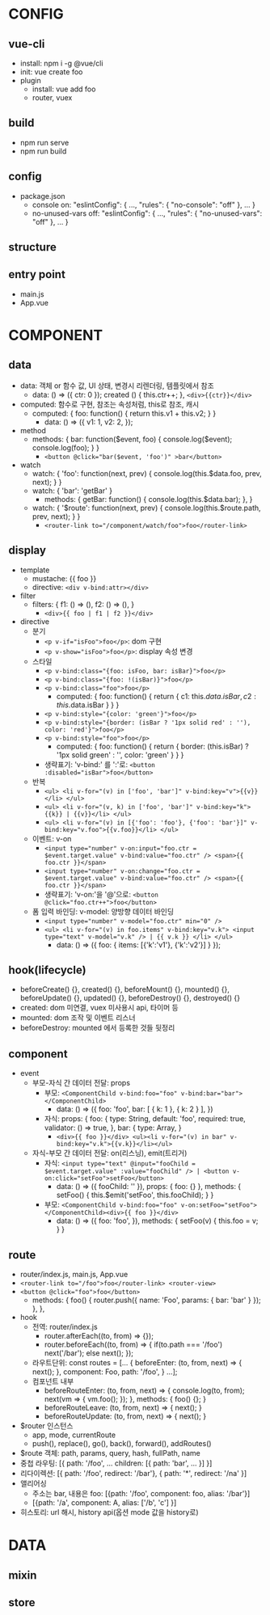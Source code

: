 # CONFIG

## vue-cli
* install: npm i -g @vue/cli
* init: vue create foo
* plugin
    * install: vue add foo
    * router, vuex

## build
* npm run serve
* npm run build

## config
* package.json
    * console on: "eslintConfig": { ..., "rules": { "no-console": "off" }, ... }
    * no-unused-vars off: "eslintConfig": { ..., "rules": { "no-unused-vars": "off" }, ... }

## structure

## entry point
* main.js
* App.vue


# COMPONENT

## data
* data: 객체 or 함수 값, UI 상태, 변경시 리렌더링, 템플릿에서 참조
    * data: () => ({ ctr: 0 }); created () { this.ctr++; }, ```<div>{{ctr}}</div>```
* computed: 함수로 구현, 참조는 속성처럼, this로 참조, 캐시
    * computed: { foo: function() { return this.v1 + this.v2; } }
        * data: () => ({ v1: 1, v2: 2, });
* method
    * methods: { bar: function($event, foo) { console.log($event); console.log(foo); } }
        * ```<button @click="bar($event, 'foo')" >bar</button>```
* watch
    * watch: { 'foo': function(next, prev) { console.log(this.$data.foo, prev, next); } }
    * watch: { 'bar': 'getBar' }
        * methods: { getBar: function() { console.log(this.$data.bar); }, }
    * watch: { '$route': function(next, prev) { console.log(this.$route.path, prev, next); } }
        * ```<router-link to="/component/watch/foo">foo</router-link>```

## display 
* template
    * mustache: {{ foo }}
    * directive: ```<div v-bind:attr></div>```
* filter
    * filters: { f1: () => (), f2: () => (), }
        * ```<div>{{ foo | f1 | f2 }}</div>```
* directive
    * 분기
        * ```<p v-if="isFoo">foo</p>```: dom 구현
        * ```<p v-show="isFoo">foo</p>```: display 속성 변경
    * 스타일
        * ```<p v-bind:class="{foo: isFoo, bar: isBar}">foo</p>```
        * ```<p v-bind:class="{foo: !(isBar)}">foo</p>```
        * ```<p v-bind:class="foo">foo</p>```
            * computed: { foo: function() { return { c1: this.$data.isBar, c2: this.$data.isBar } } }
        * ```<p v-bind:style="{color: 'green'}">foo</p>```
        * ```<p v-bind:style="{border: (isBar ? '1px solid red' : ''), color: 'red'}">foo</p>```
        * ```<p v-bind:style="foo">foo</p>```
            * computed: { foo: function() { return { border: (this.isBar) ? '1px solid green' : '', color: 'green' } } }
        * 생략표기: 'v-bind:' 를 ':'로: ```<button :disabled="isBar">foo</button>```
    * 반복
        * ```<ul> <li v-for="(v) in ['foo', 'bar']" v-bind:key="v">{{v}}</li> </ul>```
        * ```<ul> <li v-for="(v, k) in ['foo', 'bar']" v-bind:key="k">{{k}} | {{v}}</li> </ul>```
        * ```<ul> <li v-for="(v) in [{'foo': 'foo'}, {'foo': 'bar'}]" v-bind:key="v.foo">{{v.foo}}</li> </ul>```
    * 이벤트: v-on
        * ```<input type="number" v-on:input="foo.ctr = $event.target.value" v-bind:value="foo.ctr" /> <span>{{ foo.ctr }}</span>```
        * ```<input type="number" v-on:change="foo.ctr = $event.target.value" v-bind:value="foo.ctr" /> <span>{{ foo.ctr }}</span>```
        * 생략표기: 'v-on:'을 '@'으로: ```<button @click="foo.ctr++">foo</button>```
    * 폼 입력 바인딩: v-model: 양방향 데이터 바인딩
        * ```<input type="number" v-model="foo.ctr" min="0" />```
        * ```<ul> <li v-for="(v) in foo.items" v-bind:key="v.k"> <input type="text" v-model="v.k" /> | {{ v.k }} </li> </ul>```
            * data: () => ({ foo: { items: [{'k':'v1'}, {'k':'v2'}] } });

## hook(lifecycle)
* beforeCreate() {}, created() {}, beforeMount() {}, mounted() {}, beforeUpdate() {}, updated() {}, beforeDestroy() {}, destroyed() {}
* created: dom 미연결, vuex 미사용시 api, 타이머 등
* mounted: dom 조작 및 이벤트 리스너
* beforeDestroy: mounted 에서 등록한 것들 뒷정리

## component
* event
    * 부모-자식 간 데이터 전달: props
        * 부모: ```<ComponentChild v-bind:foo="foo" v-bind:bar="bar"></ComponentChild>```
            * data: () => ({ foo: 'foo', bar: [ { k: 1 }, { k: 2 } ], })
        * 자식: props: { foo: { type: String, default: 'foo', required: true, validator: () => true, }, bar: { type: Array, }
            * ```<div>{{ foo }}</div> <ul><li v-for="(v) in bar" v-bind:key="v.k">{{v.k}}</li></ul>```
    * 자식-부모 간 데이터 전달: on(리스닝), emit(트리거)
        * 자식: ```<input type="text" @input="fooChild = $event.target.value" :value="fooChild" /> | <button v-on:click="setFoo">setFoo</button>```
            * data: () => ({ fooChild: '' }), props: { foo: {} }, methods: { setFoo() { this.$emit('setFoo', this.fooChild); } }
        * 부모: ```<ComponentChild v-bind:foo="foo" v-on:setFoo="setFoo"></ComponentChild><div>{{ foo }}</div>```
            * data: () => ({ foo: 'foo', }), methods: { setFoo(v) { this.foo = v; } }

## route
* router/index.js, main.js, App.vue
* ```<router-link to="/foo">foo</router-link> <router-view>```
* ```<button @click="foo">foo</button>```
    * methods: { foo() { router.push({ name: 'Foo', params: { bar: 'bar' } }); }, },
* hook
    * 전역: router/index.js
        * router.afterEach((to, from) => {});
        * router.beforeEach((to, from) => { if(to.path === '/foo') next('/bar'); else next(); });
    * 라우트단위: const routes = [... { beforeEnter: (to, from, next) => { next(); }, component: Foo, path: '/foo', } ...];
    * 컴포넌트 내부
        * beforeRouteEnter: (to, from, next) => { console.log(to, from); next(vm => { vm.foo(); }); }, methods: { foo() {}; }
        * beforeRouteLeave: (to, from, next) => { next(); }
        * beforeRouteUpdate: (to, from, next) => { next(); }
* $router 인스턴스
    * app, mode, currentRoute
    * push(), replace(), go(), back(), forward(), addRoutes()
* $route 객체: path, params, query, hash, fullPath, name
* 중첩 라우팅: [{ path: '/foo', ... children: [{ path: 'bar', ... }] }]
* 리다이렉션: [{ path: '/foo', redirect: '/bar'}, { path: '*', redirect: '/na' }]
* 앨리어싱
    * 주소는 bar, 내용은 foo: [{path: '/foo', component: foo, alias: '/bar'}]
    * [{path: '/a', component: A, alias: ['/b', 'c'] }]
* 히스토리: url 해시, history api(옵션 mode 값을 history로)


# DATA

## mixin

## store


